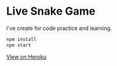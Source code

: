 # Live Snake Game
I've create for code practice and learning.

```sh
npm install
npm start
```

[View on Heroku](https://db-websocket.herokuapp.com/)
